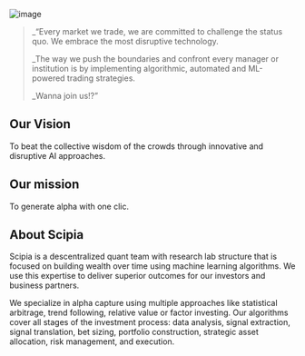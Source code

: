 ![image](https://user-images.githubusercontent.com/120015113/206188540-f190f0a4-759d-4882-a45c-5b6e8435846b.png)

> _“Every market we trade, we are committed to challenge the status quo. We embrace the most disruptive technology.
> 
> _The way we push the boundaries and confront every manager or institution is by implementing algorithmic, automated and ML-powered trading strategies.
> 
> _Wanna join us!?”


<h2> Our Vision </h2>

To beat the collective wisdom of the crowds through innovative and disruptive AI approaches.

<h2> Our mission </h2>

To generate alpha with one clic.

<h2> About Scipia </h2>

Scipia is a descentralized quant team with research lab structure that is focused on building wealth over time using machine learning algorithms. We use this expertise to deliver superior outcomes for our investors and business partners.

We specialize in alpha capture using multiple approaches like statistical arbitrage, trend following, relative value or factor investing. Our algorithms cover all stages of the investment process: data analysis, signal extraction, signal translation, bet sizing, portfolio construction, strategic asset allocation, risk management, and execution.

<!-- Every market we trade, we are committed to challenge the status quo. We embrace the most disruptive technology.
The way we push the boundaries and confront every manager or institution is by implementing algorithmic, automated and ML-powered trading strategies.
Wanna join us!? -->


